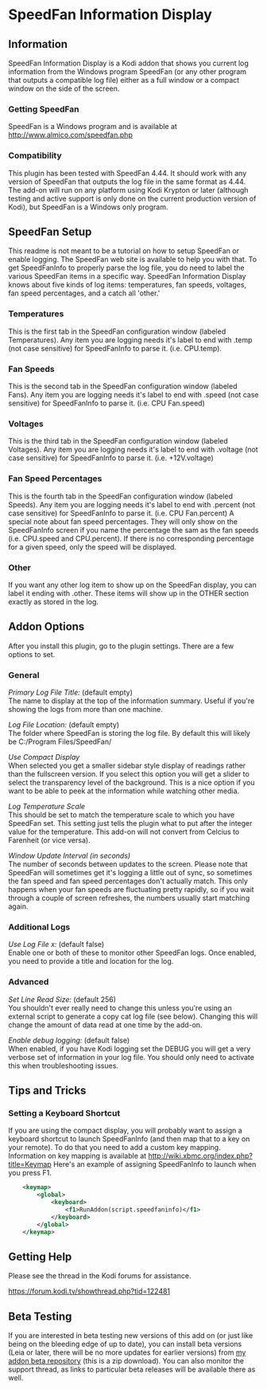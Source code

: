 # SpeedFan Information Display

## Information
SpeedFan Information Display is a Kodi addon that shows you current log information from the Windows program SpeedFan (or any other program that outputs a compatible log file) either as a full window or a compact window on the side of the screen.

### Getting SpeedFan
SpeedFan is a Windows program and is available at <http://www.almico.com/speedfan.php>

### Compatibility
This plugin has been tested with SpeedFan 4.44. It should work with any version of SpeedFan that outputs the log file in the same format as 4.44. The add-on will run on any platform using Kodi Krypton or later (although testing and active support is only done on the current production version of Kodi), but SpeedFan is a Windows only program.

## SpeedFan Setup
This readme is not meant to be a tutorial on how to setup SpeedFan or enable logging. The SpeedFan web site is available to help you with that. To get SpeedFanInfo to properly parse the log file, you do need to label the various SpeedFan items in a specific way.  SpeedFan Information Display knows about five kinds of log items: temperatures, fan speeds, voltages, fan speed percentages, and a catch all 'other.'

### Temperatures
This is the first tab in the SpeedFan configuration window (labeled Temperatures). Any item you are logging needs it's label to end with .temp (not case sensitive) for SpeedFanInfo to parse it. (i.e. CPU.temp).

### Fan Speeds
This is the second tab in the SpeedFan configuration window (labeled Fans). Any item you are logging needs it's label to end with .speed (not case sensitive) for SpeedFanInfo to parse it. (i.e. CPU Fan.speed)

### Voltages
This is the third tab in the SpeedFan configuration window (labeled Voltages). Any item you are logging needs it's label to end with .voltage (not case sensitive) for SpeedFanInfo to parse it. (i.e. +12V.voltage)

### Fan Speed Percentages
This is the fourth tab in the SpeedFan configuration window (labeled Speeds). Any item you are logging needs it's label to end with .percent (not case sensitive) for SpeedFanInfo to parse it. (i.e. CPU Fan.percent) A special note about fan speed percentages. They will only show on the SpeedFanInfo screen if you name the percentage the sam as the fan speeds (i.e. CPU.speed and CPU.percent). If there is no corresponding percentage for a given speed, only the speed will be displayed.

### Other
If you want any other log item to show up on the SpeedFan display, you can label it ending with .other.  These items will show up in the OTHER section exactly as stored in the log.

## Addon Options
After you install this plugin, go to the plugin settings. There are a few options to set.

### General
*Primary Log File Title:* (default empty)<br />
The name to display at the top of the information summary.  Useful if you're showing the logs from more than one machine.

*Log File Location:* (default empty)<br />
The folder where SpeedFan is storing the log file. By default this will likely be C:/Program Files/SpeedFan/

*Use Compact Display*<br />
When selected you get a smaller sidebar style display of readings rather than the fullscreen version. If you select this option you will get a slider to select the transparency level of the background. This is a nice option if you want to be able to peek at the information while watching other media.

*Log Temperature Scale*<br />
This should be set to match the temperature scale to which you have SpeedFan set. This setting just tells the plugin what to put after the integer value for the temperature. This add-on will not convert from Celcius to Farenheit (or vice versa).

*Window Update Interval (in seconds)*<br />
The number of seconds between updates to the screen. Please note that SpeedFan will sometimes get it's logging a little out of sync, so sometimes the fan speed and fan speed percentages don't actually match. This only happens when your fan speeds are fluctuating pretty rapidly, so if you wait through a couple of screen refreshes, the numbers usually start matching again.

### Additional Logs
*Use Log File x:* (default false)<br />
Enable one or both of these to monitor other SpeedFan logs. Once enabled, you need to provide a title and location for the log.

### Advanced
*Set Line Read Size:* (default 256)<br />
You shouldn't ever really need to change this unless you're using an external script to generate a copy cat log file (see below).  Changing this will change the amount of data read at one time by the add-on.

*Enable debug logging:* (default false)<br />
When enabled, if you have Kodi logging set the DEBUG you will get a very verbose set of information in your log file. You should only need to activate this when troubleshooting issues.

## Tips and Tricks

### Setting a Keyboard Shortcut
If you are using the compact display, you will probably want to assign a keyboard shortcut to launch SpeedFanInfo (and then map that to a key on your remote). To do that you need to add a custom key mapping. Information on key mapping is available at http://wiki.xbmc.org/index.php?title=Keymap Here's an example of assigning SpeedFanInfo to launch when you press F1.

```xml
    <keymap>
        <global>
            <keyboard>
                <f1>RunAddon(script.speedfaninfo)</f1>
            </keyboard>
        </global>
    </keymap>
```

## Getting Help
Please see the thread in the Kodi forums for assistance.

<https://forum.kodi.tv/showthread.php?tid=122481>

## Beta Testing
If you are interested in beta testing new versions of this add on (or just like being on the bleeding edge of up to date), you can install beta versions (Leia or later, there will be no more updates for earlier versions) from [my addon beta repository](https://github.com/pkscout/repository.beta.pkscout/raw/helix/repository.beta.pkscout-1.1.1.zip) (this is a zip download). You can also monitor the support thread, as links to particular beta releases will be available there as well.